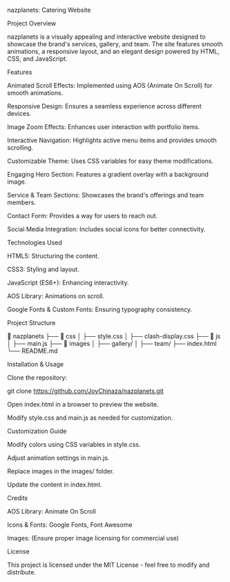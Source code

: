 nazplanets:
Catering Website

Project Overview

nazplanets is a visually appealing and interactive website designed to showcase the brand's services, gallery, and team. The site features smooth animations, a responsive layout, and an elegant design powered by HTML, CSS, and JavaScript.

Features

Animated Scroll Effects: Implemented using AOS (Animate On Scroll) for smooth animations.

Responsive Design: Ensures a seamless experience across different devices.

Image Zoom Effects: Enhances user interaction with portfolio items.

Interactive Navigation: Highlights active menu items and provides smooth scrolling.

Customizable Theme: Uses CSS variables for easy theme modifications.

Engaging Hero Section: Features a gradient overlay with a background image.

Service & Team Sections: Showcases the brand's offerings and team members.

Contact Form: Provides a way for users to reach out.

Social Media Integration: Includes social icons for better connectivity.

Technologies Used

HTML5: Structuring the content.

CSS3: Styling and layout.

JavaScript (ES6+): Enhancing interactivity.

AOS Library: Animations on scroll.

Google Fonts & Custom Fonts: Ensuring typography consistency.

Project Structure

📂 nazplanets
├── 📂 css
│   ├── style.css
│   ├── clash-display.css
├── 📂 js
│   ├── main.js
├── 📂 images
│   ├── gallery/
│   ├── team/
├── index.html
└── README.md

Installation & Usage

Clone the repository:

git clone https://github.com/JoyChinaza/nazplanets.git

Open index.html in a browser to preview the website.

Modify style.css and main.js as needed for customization.

Customization Guide

Modify colors using CSS variables in style.css.

Adjust animation settings in main.js.

Replace images in the images/ folder.

Update the content in index.html.

Credits

AOS Library: Animate On Scroll

Icons & Fonts: Google Fonts, Font Awesome

Images: (Ensure proper image licensing for commercial use)

License

This project is licensed under the MIT License - feel free to modify and distribute.
